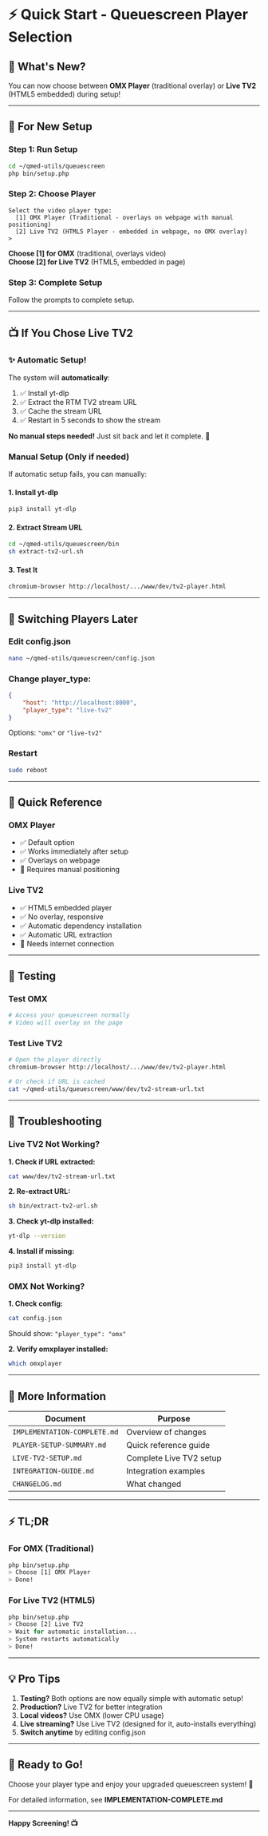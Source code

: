 # ⚡ Quick Start - Queuescreen Player Selection

## 🎯 What's New?

You can now choose between **OMX Player** (traditional overlay) or **Live TV2** (HTML5 embedded) during setup!

---

## 🚀 For New Setup

### Step 1: Run Setup
```bash
cd ~/qmed-utils/queuescreen
php bin/setup.php
```

### Step 2: Choose Player
```
Select the video player type:
  [1] OMX Player (Traditional - overlays on webpage with manual positioning)
  [2] Live TV2 (HTML5 Player - embedded in webpage, no OMX overlay)
>
```

**Choose [1] for OMX** (traditional, overlays video)  
**Choose [2] for Live TV2** (HTML5, embedded in page)

### Step 3: Complete Setup
Follow the prompts to complete setup.

---

## 📺 If You Chose Live TV2

### ✨ Automatic Setup!

The system will **automatically**:
1. ✅ Install yt-dlp
2. ✅ Extract the RTM TV2 stream URL
3. ✅ Cache the stream URL
4. ✅ Restart in 5 seconds to show the stream

**No manual steps needed!** Just sit back and let it complete. 🎉

### Manual Setup (Only if needed)

If automatic setup fails, you can manually:

#### 1. Install yt-dlp
```bash
pip3 install yt-dlp
```

#### 2. Extract Stream URL
```bash
cd ~/qmed-utils/queuescreen/bin
sh extract-tv2-url.sh
```

#### 3. Test It
```bash
chromium-browser http://localhost/.../www/dev/tv2-player.html
```

---

## 🔄 Switching Players Later

### Edit config.json
```bash
nano ~/qmed-utils/queuescreen/config.json
```

### Change player_type:
```json
{
    "host": "http://localhost:8000",
    "player_type": "live-tv2"
}
```

Options: `"omx"` or `"live-tv2"`

### Restart
```bash
sudo reboot
```

---

## 📁 Quick Reference

### OMX Player
- ✅ Default option
- ✅ Works immediately after setup
- ✅ Overlays on webpage
- 📌 Requires manual positioning

### Live TV2
- ✅ HTML5 embedded player
- ✅ No overlay, responsive
- ✅ Automatic dependency installation
- ✅ Automatic URL extraction
- 📌 Needs internet connection

---

## 🧪 Testing

### Test OMX
```bash
# Access your queuescreen normally
# Video will overlay on the page
```

### Test Live TV2
```bash
# Open the player directly
chromium-browser http://localhost/.../www/dev/tv2-player.html

# Or check if URL is cached
cat ~/qmed-utils/queuescreen/www/dev/tv2-stream-url.txt
```

---

## 🔧 Troubleshooting

### Live TV2 Not Working?

**1. Check if URL extracted:**
```bash
cat www/dev/tv2-stream-url.txt
```

**2. Re-extract URL:**
```bash
sh bin/extract-tv2-url.sh
```

**3. Check yt-dlp installed:**
```bash
yt-dlp --version
```

**4. Install if missing:**
```bash
pip3 install yt-dlp
```

### OMX Not Working?

**1. Check config:**
```bash
cat config.json
```

Should show: `"player_type": "omx"`

**2. Verify omxplayer installed:**
```bash
which omxplayer
```

---

## 📖 More Information

| Document | Purpose |
|----------|---------|
| `IMPLEMENTATION-COMPLETE.md` | Overview of changes |
| `PLAYER-SETUP-SUMMARY.md` | Quick reference guide |
| `LIVE-TV2-SETUP.md` | Complete Live TV2 setup |
| `INTEGRATION-GUIDE.md` | Integration examples |
| `CHANGELOG.md` | What changed |

---

## ⚡ TL;DR

### For OMX (Traditional)
```bash
php bin/setup.php
> Choose [1] OMX Player
> Done!
```

### For Live TV2 (HTML5)
```bash
php bin/setup.php
> Choose [2] Live TV2
> Wait for automatic installation...
> System restarts automatically
> Done!
```

---

## 💡 Pro Tips

1. **Testing?** Both options are now equally simple with automatic setup!
2. **Production?** Live TV2 for better integration
3. **Local videos?** Use OMX (lower CPU usage)
4. **Live streaming?** Use Live TV2 (designed for it, auto-installs everything)
5. **Switch anytime** by editing config.json

---

## 🎉 Ready to Go!

Choose your player type and enjoy your upgraded queuescreen system! 🚀

For detailed information, see **IMPLEMENTATION-COMPLETE.md**

---

**Happy Screening! 📺**

